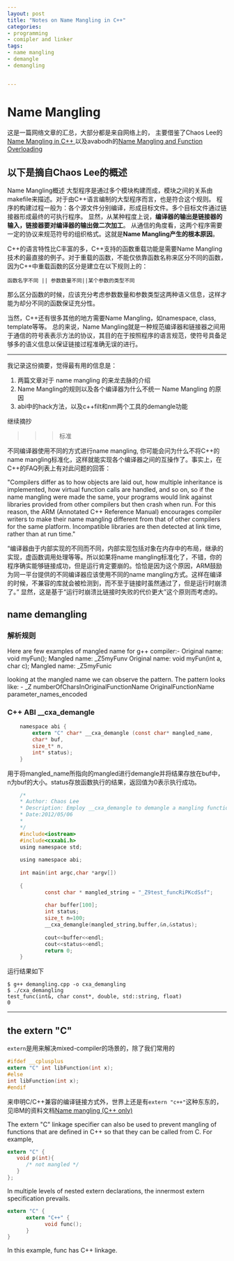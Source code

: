 ```yaml
---
layout: post
title: "Notes on Name Mangling in C++"
categories:
- programming
- comipler and linker
tags:
- name mangling
- demangle
- demangling


---
```



# Name Mangling #

这是一篇网络文章的汇总，大部分都是来自网络上的，
主要借鉴了Chaos Lee的[Name Mangling in C++ ](http://hipercomer.blog.51cto.com/4415661/855223)
以及avabodh的[Name Mangling and Function Overloading](http://www.avabodh.com/cxxin/namemangling.html)

以下是摘自Chaos Lee的概述
---------------------------------------------------------------------------------

Name Mangling概述
大型程序是通过多个模块构建而成，模块之间的关系由makefile来描述。对于由C++语言编制的大型程序而言，也是符合这个规则。
程序的构建过程一般为：各个源文件分别编译，形成目标文件。多个目标文件通过链接器形成最终的可执行程序。
显然，从某种程度上说，**编译器的输出是链接器的输入，链接器要对编译器的输出做二次加工**。
从通信的角度看，这两个程序需要一定的协议来规范符号的组织格式。这就是**Name Mangling产生的根本原因**。

C++的语言特性比C丰富的多，C++支持的函数重载功能是需要Name Mangling技术的最直接的例子。对于重载的函数，不能仅依靠函数名称来区分不同的函数，因为C++中重载函数的区分是建立在以下规则上的：

`函数名字不同 || 参数数量不同||某个参数的类型不同`

那么区分函数的时候，应该充分考虑参数数量和参数类型这两种语义信息，这样才能为却分不同的函数保证充分性。

当然，C++还有很多其他的地方需要Name Mangling，如namespace, class, template等等。
总的来说，Name Mangling就是一种规范编译器和链接器之间用于通信的符号表表示方法的协议，其目的在于按照程序的语言规范，使符号具备足够多的语义信息以保证链接过程准确无误的进行。

------------------------------------------------------------------------------------------------
我记录这份摘要，觉得最有用的信息是：

1. 两篇文章对于 name mangling 的来龙去脉的介绍
2. Name Mangling的规则以及各个编译器为什么不统一 Name Mangling 的原因 
3. abi中的hack方法，以及c++filt和nm两个工具的demangle功能

继续摘抄

>>> 标准

不同编译器使用不同的方式进行name mangling, 你可能会问为什么不将C++的 name mangling标准化，这样就能实现各个编译器之间的互操作了。事实上，在C++的FAQ列表上有对此问题的回答：

"Compilers differ as to how objects are laid out, how multiple inheritance is implemented, how virtual function calls are handled, and so on, so if the name mangling were made the same, your programs would link against libraries provided from other compilers but then crash when run. For this reason, the ARM (Annotated C++ Reference Manual) encourages compiler writers to make their name mangling different from that of other compilers for the same platform. Incompatible libraries are then detected at link time, rather than at run time."

“编译器由于内部实现的不同而不同，内部实现包括对象在内存中的布局，继承的实现，虚函数调用处理等等。所以如果将name mangling标准化了，不错，你的程序确实能够链接成功，但是运行肯定要崩的。恰恰是因为这个原因，ARM鼓励为同一平台提供的不同编译器应该使用不同的name mangling方式。这样在编译的时候，不兼容的库就会被检测到，而不至于链接时虽然通过了，但是运行时崩溃了。”
显然，这是基于“运行时崩溃比链接时失败的代价更大”这个原则而考虑的。


## name demangling ##

### 解析规则 ###

Here are few examples of mangled name for g++ compiler:-
Original name:   void myFun();      Mangled name:  \_Z5myFunv
Original name:  void myFun(int a, char c);      Mangled name:  \_Z5myFunic

looking at the mangled name we can observe the pattern. The pattern looks like: -
\_Z numberOfCharsInOriginalFunctionName OriginalFunctionName parameter_names_encoded


### C++ ABI __cxa_demangle ###

```c
    namespace abi { 
		extern "C" char* __cxa_demangle (const char* mangled_name,      
		char* buf, 
		size_t* n, 
		int* status); 
    } 
```

用于将mangled_name所指向的mangled进行demangle并将结果存放在buf中，n为buf的大小。status存放函数执行的结果，返回值为0表示执行成功。

```c
    /* 
    * Author: Chaos Lee 
    * Description: Employ __cxa_demangle to demangle a mangling function name. 
    * Date:2012/05/06 
    * 
    */ 
    #include<iostream> 
    #include<cxxabi.h> 
    using namespace std; 
     
    using namespace abi; 
     
    int main(int argc,char *argv[]) 
     
    { 
            const char * mangled_string = "_Z9test_funcRiPKcdSsf"; 
     
            char buffer[100]; 
            int status; 
            size_t n=100; 
            __cxa_demangle(mangled_string,buffer,&n,&status); 
     
            cout<<buffer<<endl; 
            cout<<status<<endl; 
            return 0; 
    } 
```

运行结果如下

```shell
$ g++ demangling.cpp -o cxa_demangling
$ ./cxa_demangling 
test_func(int&, char const*, double, std::string, float)
0
```
-------------------------------------------------------------------------------------------------

## the extern "C" ## 

`extern`是用来解决mixed-compiler的场景的，除了我们常用的

```c
#ifdef __cplusplus
extern "C" int libFunction(int x);
#else
int libFunction(int x);
#endif
```

来申明C/C++兼容的编译链接方式外，世界上还是有`extern "c++"`这种东东的，见IBM的资料文档[Name mangling (C++ only)](http://www-01.ibm.com/support/knowledgecenter/SSLTBW_2.1.0/com.ibm.zos.v2r1.cbclx01/cplr020.htm)

The extern "C" linkage specifier can also be used to prevent mangling of functions that are defined in C++ so that they can be called from C. For example,

```c
extern "C" {
   void p(int){
      /* not mangled */
   }
};
```

In multiple levels of nested extern declarations, the innermost extern specification prevails.

```c
extern "C" {
      extern "C++" {
            void func();
      }
}
```

In this example, func has C++ linkage.
